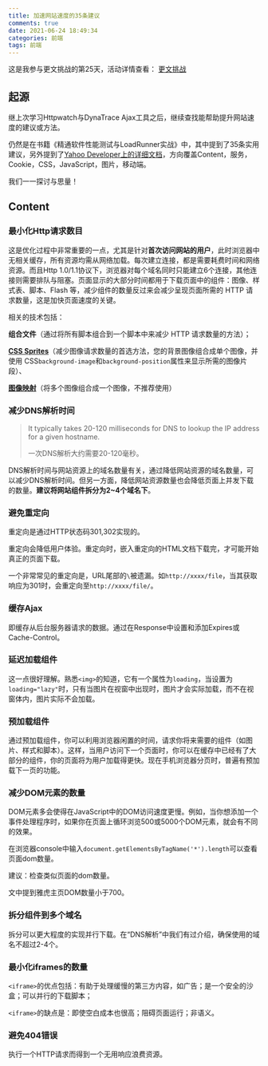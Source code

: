 ```yaml
---
title: 加速网站速度的35条建议
comments: true
date: 2021-06-24 18:49:34
categories: 前端
tags: 前端
---
```


这是我参与更文挑战的第25天，活动详情查看： [更文挑战](https://juejin.cn/post/6967194882926444557)

## 起源

继上次学习Httpwatch与DynaTrace Ajax工具之后，继续查找能帮助提升网站速度的建议或方法。

仍然是在书籍《精通软件性能测试与LoadRunner实战》中，其中提到了35条实用建议，另外提到了[Yahoo Developer上的详细文档](https://developer.yahoo.com/performance/rules.html?guccounter=1)，方向覆盖Content，服务，Cookie，CSS，JavaScript，图片，移动端。

我们一一探讨与思量！

## Content

### 最小化Http请求数目

这是优化过程中非常重要的一点，尤其是针对**首次访问网站的用户**，此时浏览器中无相关缓存，所有资源均需从网络加载。每次建立连接，都是需要耗费时间和网络资源。而且Http 1.0/1.1协议下，浏览器对每个域名同时只能建立6个连接，其他连接则需要排队与阻塞。页面显示的大部分时间都用于下载页面中的组件：图像、样式表、脚本、Flash 等，减少组件的数量反过来会减少呈现页面所需的 HTTP 请求数量，这是加快页面速度的关键。

相关的技术包括：

**组合文件**（通过将所有脚本组合到一个脚本中来减少 HTTP 请求数量的方法）；

[**CSS Sprites**](http://alistapart.com/articles/sprites)（减少图像请求数量的首选方法，您的背景图像组合成单个图像，并使用 CSS`background-image`和`background-position`属性来显示所需的图像片段）、

[**图像映射**](http://www.w3.org/TR/html401/struct/objects.html#h-13.6)（将多个图像组合成一个图像，不推荐使用）

### 减少DNS解析时间

> It typically takes 20-120 milliseconds for DNS to lookup the IP address for a given hostname.
>
> 一次DNS解析大约需要20-120毫秒。

DNS解析时间与网站资源上的域名数量有关，通过降低网站资源的域名数量，可以减少DNS解析时间。但另一方面，降低网站资源数量也会降低页面上并发下载的数量。**建议将网站组件拆分为2~4个域名下**。

### 避免重定向

重定向是通过HTTP状态码301,302实现的。

重定向会降低用户体验。重定向时，嵌入重定向的HTML文档下载完，才可能开始真正的页面下载。

一个非常常见的重定向是，URL尾部的`\`被遗漏。如`http://xxxx/file`，当其获取响应为301时，会重定向至`http://xxxx/file/`。

### 缓存Ajax

即缓存从后台服务器请求的数据。通过在Response中设置和添加Expires或Cache-Control。

### 延迟加载组件

这一点很好理解。熟悉`<img>`的知道，它有一个属性为`loading`，当设置为`loading="lazy"`时，只有当图片在视窗中出现时，图片才会实际加载，而不在视窗体内，图片实际不会加载。

### 预加载组件

通过预加载组件，你可以利用浏览器闲置的时间，请求你将来需要的组件（如图片、样式和脚本）。这样，当用户访问下一个页面时，你可以在缓存中已经有了大部分的组件，你的页面将为用户加载得更快。现在手机浏览器分页时，普遍有预加载下一页的功能。

### 减少DOM元素的数量

DOM元素多会使得在JavaScript中的DOM访问速度更慢。例如，当你想添加一个事件处理程序时，如果你在页面上循环浏览500或5000个DOM元素，就会有不同的效果。

在浏览器console中输入`document.getElementsByTagName('*').length`可以查看页面dom数量。

建议：检查类似页面的dom数量。

文中提到雅虎主页DOM数量小于700。

### 拆分组件到多个域名

拆分可以更大程度的实现并行下载。在“DNS解析”中我们有过介绍，确保使用的域名不超过2-4个。

### 最小化iframes的数量

`<iframe>`的优点包括：有助于处理缓慢的第三方内容，如广告；是一个安全的沙盒；可以并行的下载脚本；

`<iframe>`的缺点是：即使空白成本也很高；阻碍页面运行；非语义。

### 避免404错误

执行一个HTTP请求而得到一个无用响应浪费资源。